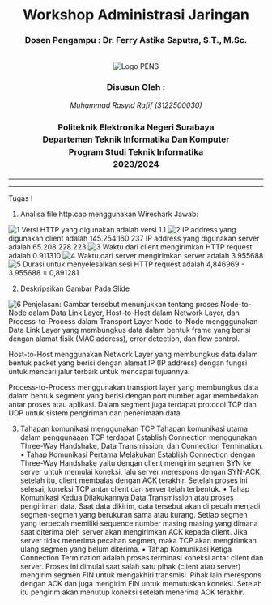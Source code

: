 <div align="center">
  <h1 class="text-align: center;font-weight: bold"><h1>Workshop Administrasi Jaringan</h1>
  <h3 class="text-align: center;">Dosen Pengampu : Dr. Ferry Astika Saputra, S.T., M.Sc.</h3>
</div>
<br />
<div align="center">
  <img src="https://upload.wikimedia.org/wikipedia/id/4/44/Logo_PENS.png" alt="Logo PENS">
  <div align="center">
  <h3 style="text-align: center;">Disusun Oleh :</h3>
 <p style="text-align: center;">
    <em>Muhammad Rasyid Rafif (3122500030)</em>
  </p>
</div>

<h3 style="text-align: center;line-height: 1.5">Politeknik Elektronika Negeri Surabaya<br>Departemen Teknik Informatika Dan Komputer<br>Program Studi Teknik Informatika<br>2023/2024</h3>
  <hr><hr>
</div>

Tugas I
1.	Analisa file http.cap menggunakan Wireshark 
Jawab:
<img src="1.png" alt="1">
Versi HTTP yang digunakan adalah versi 1.1
<img src="2.png" alt="2">
IP address yang digunakan client adalah 145.254.160.237
IP address yang digunakan server adalah 65.208.228.223
<img src="3.png" alt="3">
Waktu dari client mengirimkan HTTP request adalah 0.911310
<img src="4.png" alt="4">
Waktu dari server mengirimkan server adalah 3.955688
<img src="5.png" alt="5">
Durasi untuk menyelesaikan sesi HTTP request adalah 4,846969 - 3.955688 = 0,891281



2.  Deskripsikan Gambar Pada Slide
<img src="6.png" alt="6">
Penjelasan: Gambar tersebut menunjukkan tentang proses Node-to-Node dalam Data Link Layer, Host-to-Host dalam Network Layer, dan Process-to-Process dalam Transport Layer
Node-to-Node mengggunakan Data Link Layer yang membungkus data dalam bentuk frame yang berisi dengan alamat fisik (MAC address), error detection, dan flow control.

Host-to-Host menggunakan Network Layer yang membungkus data dalam bentuk packet yang berisi dengan alamat IP (IP address) dengan fungsi untuk mencari jalur terbaik untuk mencapai tujuannya.

Process-to-Process menggunakan transport layer yang membungkus data dalam bentuk segment yang berisi dengan port number agar membedakan antar proses atau aplikasi. Dalam segment juga terdapat protocol TCP dan UDP untuk sistem pengiriman dan penerimaan data. 



3.	Tahapan komunikasi menggunakan TCP
Tahapan komunikasi utama dalam penggunaaan TCP terdapat Establish Connection menggunakan Three-Way Handshake, Data Transmission, dan Connection Termination.
•	Tahap Komunikasi Pertama
 Melakukan Establish Connection dengan Three-Way Handshake yaitu dengan client mengirim segmen SYN ke server untuk memulai koneksi, lalu server merespons dengan SYN-ACK, setelah itu, client membalas dengan ACK terakhir. Setelah proses ini selesai, koneksi TCP antar client dan server telah terbentuk.
•	Tahap Komunikasi Kedua 
Dilakukannya Data Transmission atau proses pengiriman data. Saat data dikirim, data tersebut akan di pecah menjadi segmen-segmen yang berukuran sama atau kurang. Setiap segmen yang terpecah memiliki sequence number masing masing yang dimana saat diterima oleh server akan mengirimkan ACK kepada client. Jika server tidak menerima pecahan segmen, maka TCP akan mengirimkan ulang segmen yang belum diterima.
•	Tahap Komunikasi Ketiga 
Connection Termination adalah proses terminasi koneksi antar client dan server. Proses ini dimulai saat salah satu pihak (client atau server) mengirim segmen FIN untuk mengakhiri transmisi. Pihak lain merespons dengan ACK dan juga mengirim FIN untuk memutuskan koneksi. Setelah itu pengirim akan menutup koneksi setelah menerima ACK terakhir.

